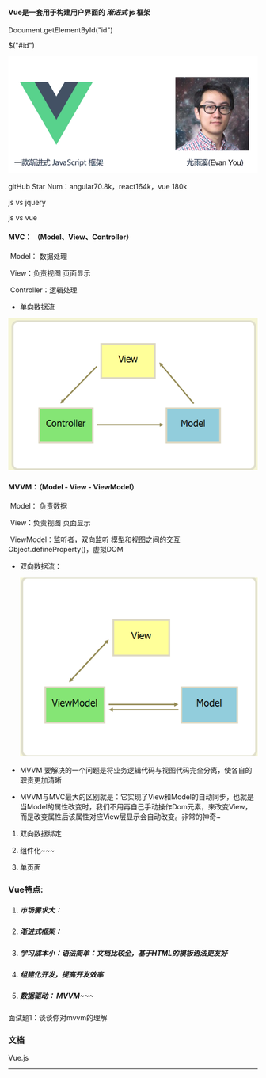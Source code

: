 





#### Vue是一套用于构建用户界面的  *渐进式*   js 框架



Document.getElementById("id")

$("#id")

![image-20200904161916288](images/尤雨溪.png)







gitHub  Star Num：angular70.8k，react164k，vue 180k











js    vs     jquery

js    vs    vue

















#### MVC： （Model、View、Controller）

​		Model： 数据处理

​		View：负责视图 页面显示

​		Controller：逻辑处理

* 单向数据流

![image-20200906192041094](images/mvc.png)





#### MVVM：（Model - View - ViewModel）

​		Model： 负责数据

​		View：负责视图 页面显示

​		ViewModel：监听者，双向监听  模型和视图之间的交互         Object.defineProperty()，虚拟DOM  

 * 双向数据流：

	![image-20200906192532249](images/mvvm.png)

* MVVM 要解决的一个问题是将业务逻辑代码与视图代码完全分离，使各自的职责更加清晰
* MVVM与MVC最大的区别就是：它实现了View和Model的自动同步，也就是当Model的属性改变时，我们不用再自己手动操作Dom元素，来改变View，而是改变属性后该属性对应View层显示会自动改变。非常的神奇~



















1. 双向数据绑定
2. 组件化~~~

3. 单页面

















### Vue特点:

1. ##### 市场需求大：

2. ##### 渐进式框架：

3. ##### 学习成本小：语法简单：文档比较全，基于HTML的模板语法更友好

4. ##### 组建化开发，提⾼开发效率

5. ##### 数据驱动：  MVVM~~~















##### 





面试题1：谈谈你对mvvm的理解













### 文档

Vue.js



* * * *